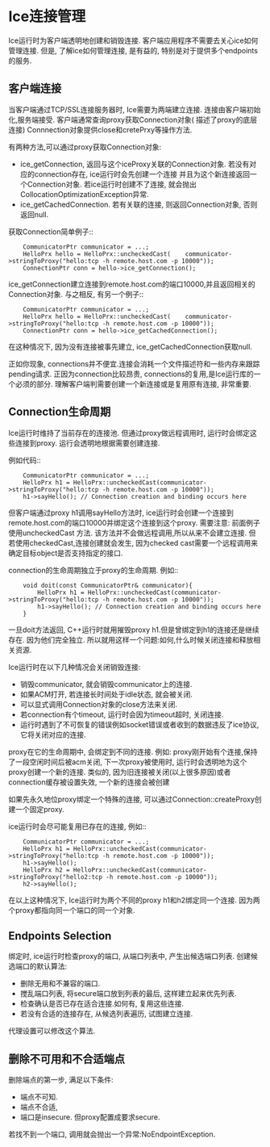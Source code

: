 # Ice连接管理

Ice运行时为客户端透明地创建和销毁连接. 客户端应用程序不需要去关心ice如何管理连接.
但是, 了解ice如何管理连接, 是有益的, 特别是对于提供多个endpoints的服务.

## 客户端连接

当客户端通过TCP/SSL连接服务器时, Ice需要为两端建立连接. 连接由客户端初始化,服务端接受.
客户端通常查询proxy获取Connection对象( 描述了proxy的底层连接)
Connnection对象提供close和cretePrxy等操作方法.

有两种方法,可以通过proxy获取Connection对象:
- ice_getConnection, 返回与这个iceProxy关联的Connection对象. 若没有对应的connection存在, ice运行时会先创建一个连接
并且为这个新连接返回一个Connection对象. 若ice运行时创建不了连接, 就会抛出CollocationOptimizationException异常.
- ice_getCachedConnection. 若有关联的连接, 则返回Connection对象, 否则返回null.

获取Connection简单例子::

        CommunicatorPtr communicator = ...;
        HelloPrx hello = HelloPrx::uncheckedCast(    communicator->stringToProxy("hello:tcp -h remote.host.com -p 10000"));
        ConnectionPtr conn = hello->ice_getConnection();

ice_getConnection建立连接到remote.host.com的端口10000,并且返回相关的Connection对象. 与之相反, 有另一个例子::

        CommunicatorPtr communicator = ...;
        HelloPrx hello = HelloPrx::uncheckedCast(    communicator->stringToProxy("hello:tcp -h remote.host.com -p 10000"));
        ConnectionPtr conn = hello->ice_getCachedConnection();

在这种情况下, 因为没有连接被事先建立, ice_getCachedConnection获取null.

正如你现象, connections并不便宜.连接会消耗一个文件描述符和一些内存来跟踪pending请求.
正因为connection比较昂贵, connections的复用,是Ice运行库的一个必须的部分.
理解客户端判需要创建一个新连接或是复用原有连接, 非常重要.

## Connection生命周期
Ice运行时维持了当前存在的连接池. 但通过proxy做远程调用时, 运行时会绑定这些连接到proxy.
运行会透明地根据需要创建连接. 

例如代码::

        CommunicatorPtr communicator = ...;
        HelloPrx h1 = HelloPrx::uncheckedCast(communicator->stringToProxy("hello:tcp -h remote.host.com -p 10000"));
        h1->sayHello(); // Connection creation and binding occurs here

但客户端通过proxy h1调用sayHello方法时, ice运行时会创建一个连接到remote.host.com的端口10000并绑定这个连接到这个proxy.
需要注意: 前面例子使用uncheckedCast 方法. 该方法并不会做远程调用,所以从来不会建立连接. 但若使用checkedCast,连接创建就会发生,
因为checked cast需要一个远程调用来确定目标object是否支持指定的接口.


connection的生命周期独立于proxy的生命周期. 例如::

        void doit(const CommunicatorPtr& communicator){    
            HelloPrx h1 = HelloPrx::uncheckedCast(communicator->stringToProxy("hello:tcp -h remote.host.com -p 10000"));    
            h1->sayHello(); // Connection creation and binding occurs here 
        }


一旦doit方法返回, C++运行时就用摧毁proxy h1.但是曾绑定到h1的连接还是继续存在. 因为他们完全独立. 
所以就用这样一个问题:如何,什么时候关闭连接和释放相关资源.


Ice运行时在以下几种情况会关闭销毁连接:
-  销毁communicator, 就会销毁communicator上的连接.
-  如果ACM打开, 若连接长时间处于idle状态, 就会被关闭.
-  可以显式调用Connection对象的close方法来关闭.
-  若connection有个timeout, 运行时会因为timeout超时, 关闭连接.
-  运行时遇到了不可恢复的错误例如socket错误或者收到的数据违反了ice协议, 它将关闭对应的连接.


proxy在它的生命周期中, 会绑定到不同的连接. 例如: proxy刚开始有个连接,保持了一段空闲时间后被acm关闭, 下一次proxy被使用时, 
运行时会透明地为这个proxy创建一个新的连接. 类似的, 因为旧连接被关闭(以上很多原因)或者connection缓存被设置失效, 一个新的连接会被创建


如果先永久地位proxy绑定一个特殊的连接, 可以通过Connection::createProxy创建一个固定proxy.


ice运行时会尽可能复用已存在的连接, 例如::

        CommunicatorPtr communicator = ...;
        HelloPrx h1 = HelloPrx::uncheckedCast(communicator->stringToProxy("hello:tcp -h remote.host.com -p 10000"));
        h1->sayHello();
        HelloPrx h2 = HelloPrx::uncheckedCast(communicator->stringToProxy("hello2:tcp -h remote.host.com -p 10000"));
        h2->sayHello();

在以上这种情况下, Ice运行时为两个不同的proxy h1和h2绑定同一个连接. 因为两个proxy都指向同一个端口的同一个对象.


## Endpoints Selection
绑定时, ice运行时检查proxy的端口, 从端口列表中, 产生出候选端口列表. 创建候选端口的默认算法:
- 删除无用和不兼容的端口.
- 搅乱端口列表, 将secure端口放到列表的最后, 这样建立起来优先列表.
- 检查确认是否已存在适合连接.如何有, 复用这些连接.
- 若没有合适的连接存在, 从候选列表遍历, 试图建立连接.


代理设置可以修改这个算法.


## 删除不可用和不合适端点
删除端点的第一步, 满足以下条件:
- 端点不可知.
- 端点不合适, 
- 端口是insecure. 但proxy配置成要求secure.

若找不到一个端口, 调用就会抛出一个异常:NoEndpointException.



